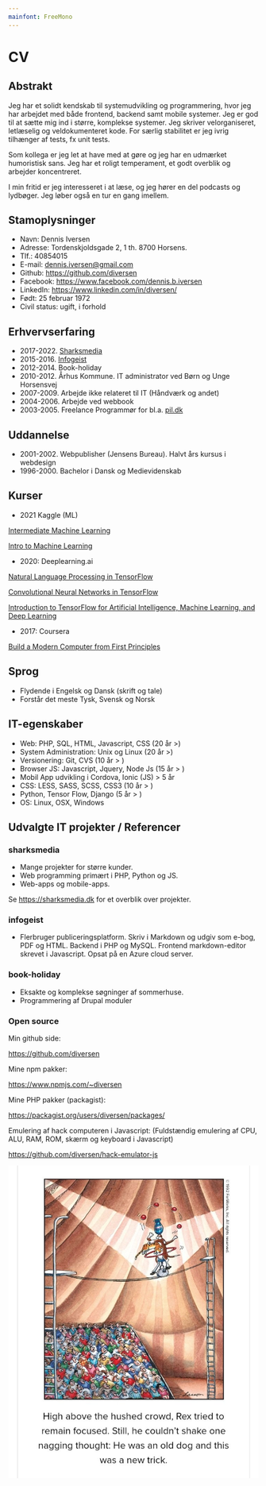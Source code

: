 ```yaml
---
mainfont: FreeMono
---
```


# CV

## Abstrakt

Jeg har et solidt kendskab til systemudvikling og programmering, hvor jeg har arbejdet med både frontend, backend samt mobile systemer. Jeg er god til at sætte mig ind i større, komplekse systemer. Jeg skriver velorganiseret, letlæselig og veldokumenteret kode. For særlig stabilitet er jeg ivrig tilhænger af tests, fx unit tests.

Som kollega er jeg let at have med at gøre og jeg har en udmærket humoristisk sans. Jeg har et roligt temperament, et godt overblik og arbejder koncentreret.

I  min fritid er jeg interesseret i at læse, og jeg hører en del podcasts og lydbøger. Jeg løber også en tur en gang imellem.

## Stamoplysninger

* Navn: Dennis Iversen
* Adresse: Tordenskjoldsgade 2, 1 th. 8700 Horsens.
* Tlf.: 40854015
* E-mail: <dennis.iversen@gmail.com>
* Github: <https://github.com/diversen>
* Facebook: <https://www.facebook.com/dennis.b.iversen>
* LinkedIn: <https://www.linkedin.com/in/diversen/>
* Født: 25 februar 1972
* Civil status: ugift, i forhold

## Erhvervserfaring

* 2017-2022. [Sharksmedia](https://sharksmedia.dk)
* 2015-2016. [Infogeist](http://infogeist.dk)
* 2012-2014. Book-holiday
* 2010-2012. Århus Kommune. IT administrator ved Børn og Unge Horsensvej
* 2007-2009. Arbejde ikke relateret til IT (Håndværk og andet)
* 2004-2006. Arbejde ved webbook
* 2003-2005. Freelance Programmør for bl.a. [pil.dk](https://www.pil.dk)

## Uddannelse

* 2001-2002. Webpublisher (Jensens Bureau). Halvt års kursus i webdesign
* 1996-2000. Bachelor i Dansk og Medievidenskab

## Kurser

* 2021 Kaggle (ML)

[Intermediate Machine Learning](https://www.kaggle.com/learn/certification/diversen/intermediate-machine-learning)

[Intro to Machine Learning](https://www.kaggle.com/learn/certification/diversen/intermediate-machine-learning)

* 2020: Deeplearning.ai

[Natural Language Processing in TensorFlow](https://www.coursera.org/account/accomplishments/certificate/KPLLNCBGESXM)

[Convolutional Neural Networks in TensorFlow](https://www.coursera.org/account/accomplishments/certificate/C5ZA6EZWJTLL)

[Introduction to TensorFlow for Artificial Intelligence, Machine Learning, and Deep Learning](https://www.coursera.org/account/accomplishments/certificate/85XNXYDMWMAF)

* 2017: Coursera

[Build a Modern Computer from First Principles](https://www.coursera.org/account/accomplishments/certificate/J3F7TS824X96)

## Sprog

* Flydende i Engelsk og Dansk (skrift og tale)
* Forstår det meste Tysk, Svensk og Norsk

## IT-egenskaber

* Web: PHP, SQL, HTML, Javascript, CSS (20 år >)
* System Administration: Unix og Linux (20 år >)
* Versionering: Git, CVS  (10 år > )
* Browser JS: Javascript, Jquery, Node Js (15 år > )
* Mobil App udvikling i Cordova, Ionic (JS) > 5 år
* CSS: LESS, SASS, SCSS, CSS3 (10 år > )
* Python, Tensor Flow, Django (5 år > )
* OS: Linux, OSX, Windows

## Udvalgte IT projekter / Referencer

### sharksmedia

* Mange projekter for større kunder.
* Web programming primært i PHP, Python og JS.
* Web-apps og mobile-apps.

Se <https://sharksmedia.dk> for et overblik over projekter.

### infogeist

* Flerbruger publiceringsplatform. Skriv i Markdown og udgiv som e-bog, PDF og HTML. Backend i PHP og MySQL. Frontend markdown-editor skrevet i Javascript. Opsat på en Azure cloud server.

### book-holiday

* Eksakte og komplekse søgninger af sommerhuse.
* Programmering af Drupal moduler

### Open source

Min github side:

<https://github.com/diversen>

Mine npm pakker:

<https://www.npmjs.com/~diversen>

Mine PHP pakker (packagist):

<https://packagist.org/users/diversen/packages/>

Emulering af hack computeren i Javascript:
(Fuldstændig emulering af CPU, ALU, RAM, ROM, skærm og keyboard i Javascript)

<https://github.com/diversen/hack-emulator-js>

![](./larson.jpg "")